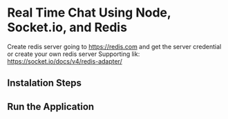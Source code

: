 # Real Time Chat Using Node, Socket.io, and Redis
Create redis server going to https://redis.com and get the server credential or create your own redis server
Supporting lik: https://socket.io/docs/v4/redis-adapter/
## Instalation Steps

## Run the Application

